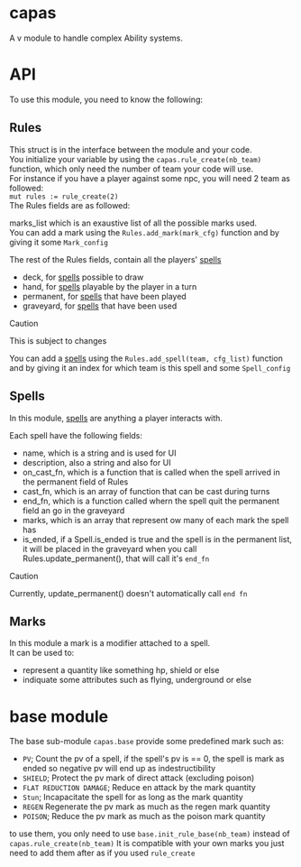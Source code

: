 # capas
A v module to handle complex Ability systems.


# API
To use this module, you need to know the following:

## Rules
This struct is in the interface between the module and your code.  
You initialize your variable by using the ``capas.rule_create(nb_team)`` function, which only need the number of team your code will use.  
For instance if you have a player against some npc, you will need 2 team as followed:  
``
mut rules := rule_create(2)
``  
The Rules fields are as followed:

marks_list which is an exaustive list of all the possible marks used.  
You can add a mark using the ``Rules.add_mark(mark_cfg)`` function and by giving it some ``Mark_config``

The rest of the Rules fields, contain all the players' [spells](#spells) 
- deck, for [spells](#spells) possible to draw
- hand, for [spells](#spells) playable by the player in a turn
- permanent, for [spells](#spells) that have been played
- graveyard, for [spells](#spells) that have been used
> [!CAUTION]
> This is subject to changes

You can add a [spells](#spells) using the ``Rules.add_spell(team, cfg_list)`` function and by giving it an index for which team is this spell and some ``Spell_config``

## Spells

In this module, [spells](#spells) are anything a player interacts with.  


Each spell have the following fields:
- name, which is a string and is used for UI
- description, also a string and also for UI
- on_cast_fn, which is a function that is called when the spell arrived in the permanent field of Rules
- cast_fn, which is an array of function that can be cast during turns
- end_fn, which is a function called whern the spell quit the permanent field an go in the graveyard
- marks, which is an array that represent ow many of each mark the spell has
- is_ended, if a Spell.is_ended is true and the spell is in the permanent list, it will be placed in the graveyard when you call Rules.update_permanent(), that will call it's ``end_fn``
> [!CAUTION]
> Currently, update_permanent() doesn't automatically call ``end fn``

## Marks

In this module a mark is a modifier attached to a spell.  
It can be used to:
- represent a quantity like something hp, shield or else
- indiquate some attributes such as flying, underground or else



# base module
The base sub-module ``capas.base`` provide some predefined mark such as:
- `PV`; Count the pv of a spell, if the spell's pv is == 0, the spell is mark as ended so negative pv will end up as indestructibility
- `SHIELD`; Protect the pv mark of direct attack (excluding poison)
- `FLAT REDUCTION DAMAGE`; Reduce en attack by the mark quantity
- `Stun`; Incapacitate the spell for as long as the mark quantity
- `REGEN` Regenerate the pv mark as much as the regen mark quantity
- `POISON`; Reduce the pv mark as much as the poison mark quantity 

to use them, you only need to use ``base.init_rule_base(nb_team)`` instead of ``capas.rule_create(nb_team)``
It is compatible with your own marks you just need to add them after as if you used ``rule_create``